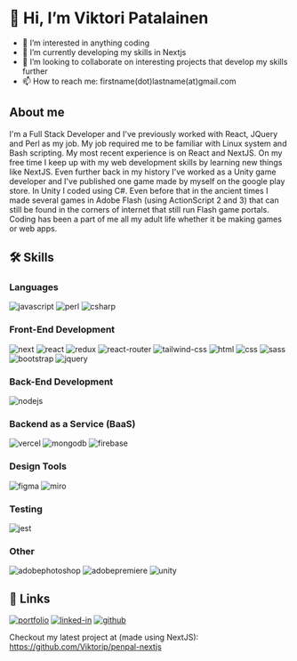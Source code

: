 # 👋 Hi, I’m Viktori Patalainen

- 👀 I’m interested in anything coding
- 🌱 I’m currently developing my skills in Nextjs
- 💞️ I’m looking to collaborate on interesting projects that develop my skills further
- 📫 How to reach me: firstname(dot)lastname(at)gmail.com

## About me

I'm a Full Stack Developer and I've previously worked with React, JQuery and Perl as my job. My job required me to be familiar with Linux system and Bash scripting. My most recent experience is on React and NextJS. On my free time I keep up with my web development skills by learning new things like NextJS. Even further back in my history I've worked as a Unity game developer and I've published one game made by myself on the google play store. In Unity I coded using C#. Even before that in the ancient times I made several games in Adobe Flash (using ActionScript 2 and 3) that can still be found in the corners of internet that still run Flash game portals. Coding has been a part of me all my adult life whether it be making games or web apps.

## 🛠️ Skills

### Languages

![javascript](https://img.shields.io/badge/JavaScript-323330?style=for-the-badge&logo=javascript&logoColor=F7DF1E)
![perl](https://img.shields.io/badge/perl-3178C6?style=for-the-badge&logo=perl&logoColor=white)
![csharp](https://img.shields.io/badge/csharp-512BD4?style=for-the-badge&logo=csharp&logoColor=white)

### Front-End Development

![next](https://img.shields.io/badge/Next-000000?style=for-the-badge&logo=nextdotjs&logoColor=FFFFFF)
![react](https://img.shields.io/badge/React-20232A?style=for-the-badge&logo=react&logoColor=61DAFB)
![redux](https://img.shields.io/badge/Redux-593D88?style=for-the-badge&logo=redux&logoColor=white)
![react-router](https://img.shields.io/badge/React_Router-CA4245?style=for-the-badge&logo=react-router&logoColor=white)
![tailwind-css](https://img.shields.io/badge/tailwind_css-06B6D4?style=for-the-badge&logo=tailwind-css&logoColor=white)
![html](https://img.shields.io/badge/HTML5-E34F26?style=for-the-badge&logo=html5&logoColor=white)
![css](https://img.shields.io/badge/CSS3-1572B6?style=for-the-badge&logo=css3&logoColor=white)
![sass](https://img.shields.io/badge/SASS-CC6699?style=for-the-badge&logo=sass&logoColor=white)
![bootstrap](https://img.shields.io/badge/Bootstrap-563D7C?style=for-the-badge&logo=bootstrap&logoColor=white)
![jquery](https://img.shields.io/badge/jQuery-0769AD?style=for-the-badge&logo=jquery&logoColor=white)

### Back-End Development

![nodejs](https://img.shields.io/badge/nodejs-339933?style=for-the-badge&logo=nodedotjs&logoColor=FFFFFF)

### Backend as a Service (BaaS)

![vercel](https://img.shields.io/badge/Vercel-000000?style=for-the-badge&logo=Vercel&logoColor=white)
![mongodb](https://img.shields.io/badge/mongodb-47A248?style=for-the-badge&logo=mongodb&logoColor=white)
![firebase](https://img.shields.io/badge/Firebase-ffaa00?style=for-the-badge&logo=Firebase&logoColor=white)

### Design Tools

![figma](https://img.shields.io/badge/figma-000000?style=for-the-badge&logo=figma&logoColor=white)
![miro](https://img.shields.io/badge/miro-050038?style=for-the-badge&logo=canva&logoColor=white)

### Testing

![jest](https://img.shields.io/badge/Jest-C21325?style=for-the-badge&logo=jest&logoColor=white)

### Other

![adobephotoshop](https://img.shields.io/badge/adobephotoshop-31A8FF?style=for-the-badge&logo=adobephotoshop&logoColor=white)
![adobepremiere](https://img.shields.io/badge/adobepremiere-9999FF?style=for-the-badge&logo=adobepremierepro&logoColor=white)
![unity](https://img.shields.io/badge/unity-000000?style=for-the-badge&logo=unity&logoColor=white)


## 🔗 Links

[![portfolio](https://img.shields.io/badge/Portfolio-5340ff?style=for-the-badge&logo=Google-chrome&logoColor=white)](https://portfolio-nextjs-viktorip.vercel.app/)
[![linked-in](https://img.shields.io/badge/Linked_In-0077B5?style=for-the-badge&logo=LinkedIn&logoColor=white)](https://www.linkedin.com/in/viktori-patalainen/)
[![github](https://img.shields.io/badge/GitHub-000000?style=for-the-badge&logo=GitHub&logoColor=white)](https://github.com/Viktorip)

Checkout my latest project at (made using NextJS):
https://github.com/Viktorip/penpal-nextjs

